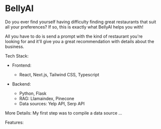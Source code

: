 # BellyAI

Do you ever find yourself having difficulty finding great restaurants that suit all your preferences? If so, this is exactly what BellyAI helps you with!

All you have to do is send a prompt with the kind of restaurant you're looking for and it'll give you a great recommendation with details about the business.

Tech Stack:
- Frontend:
  - React, Next.js, Tailwind CSS, Typescript

- Backend:
  - Python, Flask
  - RAG: Llamaindex, Pinecone
  - Data sources: Yelp API, Serp API

More Details:
My first step was to compile a data source ...


Features:
